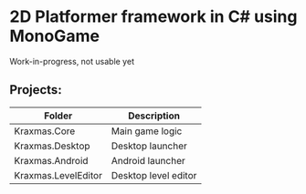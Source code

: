 # 2D Platformer framework in C# using MonoGame
Work-in-progress, not usable yet

## Projects:
| Folder              | Description          |
| ------------------- | -------------------- |
| Kraxmas.Core        | Main game logic      |
| Kraxmas.Desktop     | Desktop launcher     |
| Kraxmas.Android     | Android launcher     |
| Kraxmas.LevelEditor | Desktop level editor |
